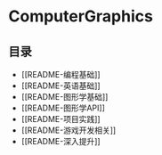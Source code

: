 # ComputerGraphics

## 目录

- [[README-编程基础]]
- [[README-英语基础]]
- [[README-图形学基础]]
- [[README-图形学API]]
- [[README-项目实践]]
- [[README-游戏开发相关]]
- [[README-深入提升]]


